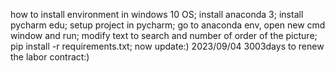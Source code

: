 how to install environment in windows 10 OS;
install anaconda 3;
install pycharm edu;
setup project in pycharm;
go to anaconda env, open new cmd window and run;
modify text to search and number of order of the picture;
pip install -r requirements.txt;
now update:) 2023/09/04 3003days to renew the labor contract:)
